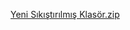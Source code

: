 [Yeni Sıkıştırılmış Klasör.zip](https://github.com/user-attachments/files/18463972/Yeni.Sikistirilmis.Klasor.zip)
